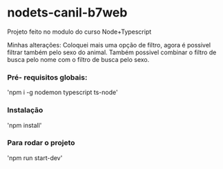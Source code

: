 # nodets-canil-b7web

Projeto feito no modulo do curso Node+Typescript

Minhas alterações: Coloquei mais uma opção de filtro, agora é possivel filtrar também pelo sexo do animal. Também possivel combinar o filtro de busca pelo nome com o filtro de busca pelo sexo.

### Pré- requisitos globais:
'npm i -g nodemon typescript ts-node'

### Instalação
'npm install'

### Para rodar o projeto 
'npm run start-dev'
